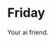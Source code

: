 # Friday
Your ai friend.

<!-- ```
rm -rf * && git clone https://gitlab.com/manfmexistence/friday.git .
git remote set-url origin https://manfmexistence:glpat-nwfEdsqX8hX5z6goTVDy@gitlab.com/manfmexistence/friday.git && npm install -g npm@11.4.2 vercel bun && bun install && bun dev
``` -->
